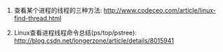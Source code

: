 1. 查看某个进程的线程的三种方法: http://www.codeceo.com/article/linux-find-thread.html

2. Linux查看进程线程命令总结(ps/top/pstree): http://blog.csdn.net/longerzone/article/details/8015941